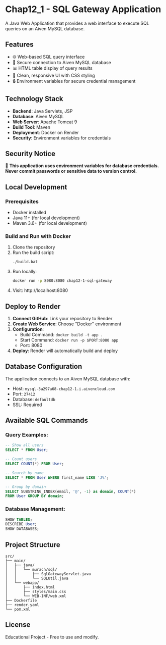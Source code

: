 # Chap12_1 - SQL Gateway Application

A Java Web Application that provides a web interface to execute SQL queries on an Aiven MySQL database.

## Features

- 🌐 Web-based SQL query interface
- 🔐 Secure connection to Aiven MySQL database
- 📊 HTML table display of query results
- 🎨 Clean, responsive UI with CSS styling
- 🔒 Environment variables for secure credential management

## Technology Stack

- **Backend**: Java Servlets, JSP
- **Database**: Aiven MySQL
- **Web Server**: Apache Tomcat 9
- **Build Tool**: Maven
- **Deployment**: Docker on Render
- **Security**: Environment variables for credentials

## Security Notice

🚨 **This application uses environment variables for database credentials. Never commit passwords or sensitive data to version control.**

## Local Development

### Prerequisites

- Docker installed
- Java 11+ (for local development)
- Maven 3.6+ (for local development)

### Build and Run with Docker

1. Clone the repository
2. Run the build script:
   ```bash
   ./build.bat
   ```
3. Run locally:
   ```bash
   docker run -p 8080:8080 chap12-1-sql-gateway
   ```
4. Visit: http://localhost:8080

## Deploy to Render

1. **Connect GitHub**: Link your repository to Render
2. **Create Web Service**: Choose "Docker" environment
3. **Configuration**:
   - Build Command: `docker build -t app .`
   - Start Command: `docker run -p $PORT:8080 app`
   - Port: 8080
4. **Deploy**: Render will automatically build and deploy

## Database Configuration

The application connects to an Aiven MySQL database with:

- Host: `mysql-3a297a68-chap12-1.i.aivencloud.com`
- Port: `27412`
- Database: `defaultdb`
- SSL: Required

## Available SQL Commands

### Query Examples:

```sql
-- Show all users
SELECT * FROM User;

-- Count users
SELECT COUNT(*) FROM User;

-- Search by name
SELECT * FROM User WHERE first_name LIKE 'J%';

-- Group by domain
SELECT SUBSTRING_INDEX(email, '@', -1) as domain, COUNT(*)
FROM User GROUP BY domain;
```

### Database Management:

```sql
SHOW TABLES;
DESCRIBE User;
SHOW DATABASES;
```

## Project Structure

```
src/
├── main/
│   ├── java/
│   │   └── murach/sql/
│   │       ├── SqlGatewayServlet.java
│   │       └── SQLUtil.java
│   └── webapp/
│       ├── index.html
│       ├── styles/main.css
│       └── WEB-INF/web.xml
├── Dockerfile
├── render.yaml
└── pom.xml
```

## License

Educational Project - Free to use and modify.
